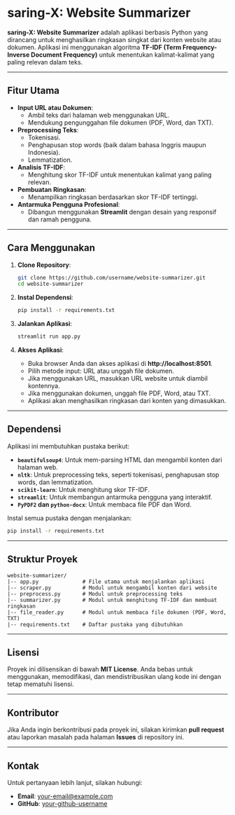 # **saring-X: Website Summarizer**

**saring-X: Website Summarizer** adalah aplikasi berbasis Python yang dirancang untuk menghasilkan ringkasan singkat dari konten website atau dokumen. Aplikasi ini menggunakan algoritma **TF-IDF (Term Frequency-Inverse Document Frequency)** untuk menentukan kalimat-kalimat yang paling relevan dalam teks.

---

## **Fitur Utama**

- **Input URL atau Dokumen**:
  - Ambil teks dari halaman web menggunakan URL.
  - Mendukung pengunggahan file dokumen (PDF, Word, dan TXT).
- **Preprocessing Teks**:
  - Tokenisasi.
  - Penghapusan stop words (baik dalam bahasa Inggris maupun Indonesia).
  - Lemmatization.
- **Analisis TF-IDF**:
  - Menghitung skor TF-IDF untuk menentukan kalimat yang paling relevan.
- **Pembuatan Ringkasan**:
  - Menampilkan ringkasan berdasarkan skor TF-IDF tertinggi.
- **Antarmuka Pengguna Profesional**:
  - Dibangun menggunakan **Streamlit** dengan desain yang responsif dan ramah pengguna.

---

## **Cara Menggunakan**

1. **Clone Repository**:
   ```bash
   git clone https://github.com/username/website-summarizer.git
   cd website-summarizer
   ```

2. **Instal Dependensi**:
   ```bash
   pip install -r requirements.txt
   ```

3. **Jalankan Aplikasi**:
   ```bash
   streamlit run app.py
   ```

4. **Akses Aplikasi**:
   - Buka browser Anda dan akses aplikasi di **http://localhost:8501**.
   - Pilih metode input: URL atau unggah file dokumen.
   - Jika menggunakan URL, masukkan URL website untuk diambil kontennya.
   - Jika menggunakan dokumen, unggah file PDF, Word, atau TXT.
   - Aplikasi akan menghasilkan ringkasan dari konten yang dimasukkan.

---

## **Dependensi**

Aplikasi ini membutuhkan pustaka berikut:

- **`beautifulsoup4`**: Untuk mem-parsing HTML dan mengambil konten dari halaman web.
- **`nltk`**: Untuk preprocessing teks, seperti tokenisasi, penghapusan stop words, dan lemmatization.
- **`scikit-learn`**: Untuk menghitung skor TF-IDF.
- **`streamlit`**: Untuk membangun antarmuka pengguna yang interaktif.
- **`PyPDF2` dan `python-docx`**: Untuk membaca file PDF dan Word.

Instal semua pustaka dengan menjalankan:
```bash
pip install -r requirements.txt
```

---

## **Struktur Proyek**

```plaintext
website-summarizer/
|-- app.py              # File utama untuk menjalankan aplikasi
|-- scraper.py          # Modul untuk mengambil konten dari website
|-- preprocess.py       # Modul untuk preprocessing teks
|-- summarizer.py       # Modul untuk menghitung TF-IDF dan membuat ringkasan
|-- file_reader.py      # Modul untuk membaca file dokumen (PDF, Word, TXT)
|-- requirements.txt    # Daftar pustaka yang dibutuhkan
```

---

## **Lisensi**

Proyek ini dilisensikan di bawah **MIT License**. Anda bebas untuk menggunakan, memodifikasi, dan mendistribusikan ulang kode ini dengan tetap mematuhi lisensi.

---

## **Kontributor**

Jika Anda ingin berkontribusi pada proyek ini, silakan kirimkan **pull request** atau laporkan masalah pada halaman **Issues** di repository ini.

---

## **Kontak**

Untuk pertanyaan lebih lanjut, silakan hubungi: 
- **Email**: your-email@example.com
- **GitHub**: [your-github-username](https://github.com/your-github-username)
